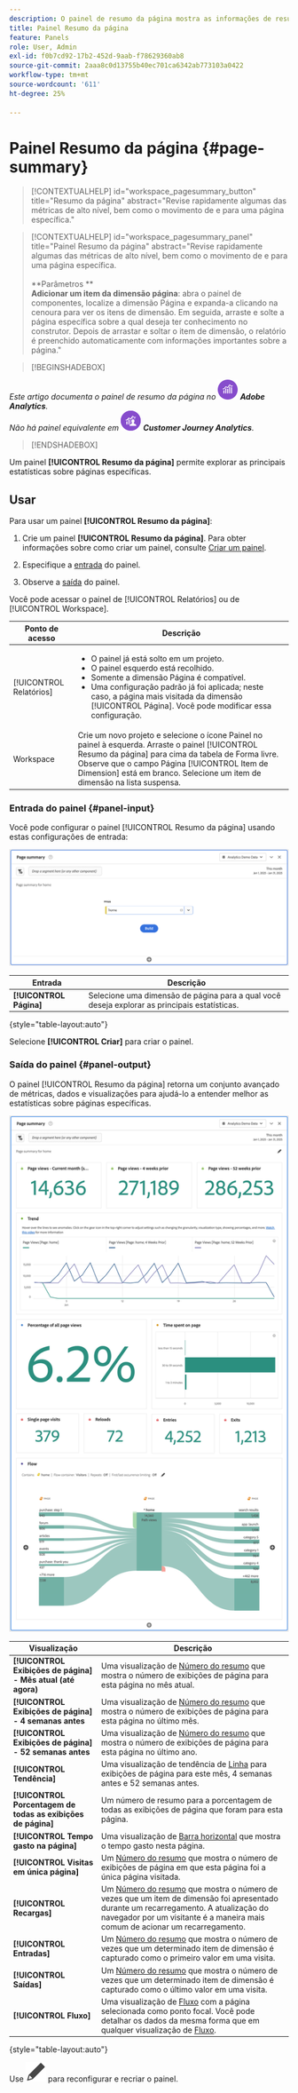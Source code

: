 ```yaml
---
description: O painel de resumo da página mostra as informações de resumo de uma página de sua escolha.
title: Painel Resumo da página
feature: Panels
role: User, Admin
exl-id: f0b7cd92-17b2-452d-9aab-f78629360ab8
source-git-commit: 2aaa8c0d13755b40ec701ca6342ab773103a0422
workflow-type: tm+mt
source-wordcount: '611'
ht-degree: 25%

---
```


# Painel Resumo da página {#page-summary}

<!-- markdownlint-disable MD034 -->

>[!CONTEXTUALHELP]
>id="workspace_pagesummary_button"
>title="Resumo da página"
>abstract="Revise rapidamente algumas das métricas de alto nível, bem como o movimento de e para uma página específica."

<!-- markdownlint-enable MD034 -->

<!-- markdownlint-disable MD034 -->

>[!CONTEXTUALHELP]
>id="workspace_pagesummary_panel"
>title="Painel Resumo da página"
>abstract="Revise rapidamente algumas das métricas de alto nível, bem como o movimento de e para uma página específica.<br/><br/>**Parâmetros **<br/>**Adicionar um item da dimensão página**: abra o painel de componentes, localize a dimensão Página e expanda-a clicando na cenoura para ver os itens de dimensão. Em seguida, arraste e solte a página específica sobre a qual deseja ter conhecimento no construtor. Depois de arrastar e soltar o item de dimensão, o relatório é preenchido automaticamente com informações importantes sobre a página."

<!-- markdownlint-enable MD034 -->


>[!BEGINSHADEBOX]

_Este artigo documenta o painel de resumo da página no_ ![AdobeAnalytics](/help/assets/icons/AdobeAnalytics.svg) _**Adobe Analytics**._<br/>_Não há painel equivalente em_ ![CustomerJourneyAnalytics](/help/assets/icons/CustomerJourneyAnalytics.svg) _**Customer Journey Analytics**._

>[!ENDSHADEBOX]

Um painel **[!UICONTROL Resumo da página]** permite explorar as principais estatísticas sobre páginas específicas.

## Usar

Para usar um painel **[!UICONTROL Resumo da página]**:

1. Crie um painel **[!UICONTROL Resumo da página]**. Para obter informações sobre como criar um painel, consulte [Criar um painel](panels.md#create-a-panel).

1. Especifique a [entrada](#panel-input) do painel.

1. Observe a [saída](#panel-output) do painel.



Você pode acessar o painel de [!UICONTROL Relatórios] ou de [!UICONTROL Workspace].

| Ponto de acesso | Descrição |
| --- | --- |
| [!UICONTROL Relatórios] | <ul><li>O painel já está solto em um projeto.</li><li>O painel esquerdo está recolhido.</li><li>Somente a dimensão Página é compatível.</li><li>Uma configuração padrão já foi aplicada; neste caso, a página mais visitada da dimensão [!UICONTROL Página]. Você pode modificar essa configuração.</li></ul> |
| Workspace | Crie um novo projeto e selecione o ícone Painel no painel à esquerda. Arraste o painel [!UICONTROL Resumo da página] para cima da tabela de Forma livre. Observe que o campo Página [!UICONTROL Item de Dimension] está em branco. Selecione um item de dimensão na lista suspensa. |

### Entrada do painel {#panel-input}

Você pode configurar o painel [!UICONTROL Resumo da página] usando estas configurações de entrada:

![Resumo de entrada da página](assets/page-summary-input.png)

| Entrada | Descrição |
| --- | --- |
| **[!UICONTROL Página]** | Selecione uma dimensão de página para a qual você deseja explorar as principais estatísticas. |

{style="table-layout:auto"}


Selecione **[!UICONTROL Criar]** para criar o painel.

### Saída do painel {#panel-output}

O painel [!UICONTROL Resumo da página] retorna um conjunto avançado de métricas, dados e visualizações para ajudá-lo a entender melhor as estatísticas sobre páginas específicas.

![Painel Resumo da página](assets/page-summary-output.png)

| Visualização | Descrição |
| --- | --- |
| **[!UICONTROL Exibições de página] - Mês atual (até agora)** | Uma visualização de [Número do resumo](/help/analyze/analysis-workspace/visualizations/summary-number-change.md) que mostra o número de exibições de página para esta página no mês atual. |
| **[!UICONTROL Exibições de página] - 4 semanas antes** | Uma visualização de [Número do resumo](/help/analyze/analysis-workspace/visualizations/summary-number-change.md) que mostra o número de exibições de página para esta página no último mês. |
| **[!UICONTROL Exibições de página] - 52 semanas antes** | Uma visualização de [Número do resumo](/help/analyze/analysis-workspace/visualizations/summary-number-change.md) que mostra o número de exibições de página para esta página no último ano. |
| **[!UICONTROL Tendência]** | Uma visualização de tendência de [Linha](/help/analyze/analysis-workspace/visualizations/line.md) para exibições de página para este mês, 4 semanas antes e 52 semanas antes. |
| **[!UICONTROL Porcentagem de todas as exibições de página]** | Um número de resumo para a porcentagem de todas as exibições de página que foram para esta página. |
| **[!UICONTROL Tempo gasto na página]** | Uma visualização de [Barra horizontal](/help/analyze/analysis-workspace/visualizations/horizontal-bar.md) que mostra o tempo gasto nesta página. |
| **[!UICONTROL Visitas em única página]** | Um [Número do resumo](/help/analyze/analysis-workspace/visualizations/summary-number-change.md) que mostra o número de exibições de página em que esta página foi a única página visitada. |
| **[!UICONTROL Recargas]** | Um [Número do resumo](/help/analyze/analysis-workspace/visualizations/summary-number-change.md) que mostra o número de vezes que um item de dimensão foi apresentado durante um recarregamento. A atualização do navegador por um visitante é a maneira mais comum de acionar um recarregamento. |
| **[!UICONTROL Entradas]** | Um [Número do resumo](/help/analyze/analysis-workspace/visualizations/summary-number-change.md) que mostra o número de vezes que um determinado item de dimensão é capturado como o primeiro valor em uma visita. |
| **[!UICONTROL Saídas]** | Um [Número do resumo](/help/analyze/analysis-workspace/visualizations/summary-number-change.md) que mostra o número de vezes que um determinado item de dimensão é capturado como o último valor em uma visita. |
| **[!UICONTROL Fluxo]** | Uma visualização de [Fluxo](/help/analyze/analysis-workspace/visualizations/c-flow/flow.md) com a página selecionada como ponto focal. Você pode detalhar os dados da mesma forma que em qualquer visualização de [Fluxo](/help/analyze/analysis-workspace/visualizations/c-flow/create-flow.md). |

{style="table-layout:auto"}

Use ![Editar](/help/assets/icons/Edit.svg) para reconfigurar e recriar o painel.
